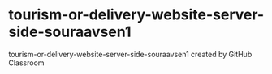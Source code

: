 # tourism-or-delivery-website-server-side-souraavsen1
tourism-or-delivery-website-server-side-souraavsen1 created by GitHub Classroom
